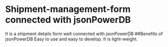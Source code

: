 # Shipment-management-form connected with jsonPowerDB
It is a shipment details form well connected with jsonPowerDB
##Benefits of jsonPowerDB
Easy to use and easy to develop.
It is light-weight.


